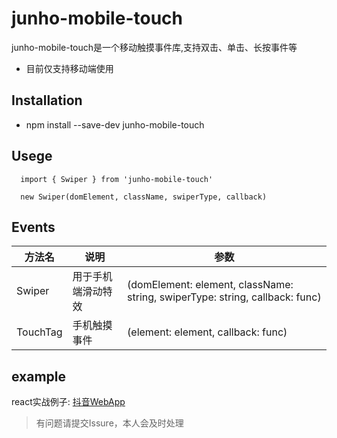 # junho-mobile-touch
junho-mobile-touch是一个移动触摸事件库,支持双击、单击、长按事件等
* 目前仅支持移动端使用

## Installation
* npm install --save-dev junho-mobile-touch

## Usege
```
  import { Swiper } from 'junho-mobile-touch'

  new Swiper(domElement, className, swiperType, callback)
```

## Events
 方法名  | 说明  |   参数  |
 ----      | ----- | ------ |
 Swiper | 用于手机端滑动特效 |  (domElement: element, className: string, swiperType: string, callback: func) |
 TouchTag | 手机触摸事件 | (element: element, callback: func) |

## example
react实战例子: [抖音WebApp](https://github.com/JunhoChan/tiktokApp)

> 有问题请提交Issure，本人会及时处理
